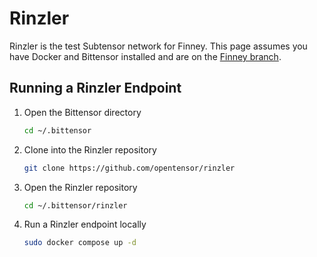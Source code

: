 # Rinzler

Rinzler is the test Subtensor network for Finney. This page assumes you have
Docker and Bittensor installed and are on the
[Finney branch](SwitchingBranches.md).

## Running a Rinzler Endpoint

1. Open the Bittensor directory
   ```bash
   cd ~/.bittensor
   ```

1. Clone into the Rinzler repository
   ```bash
   git clone https://github.com/opentensor/rinzler
   ```

1. Open the Rinzler repository
   ```bash
   cd ~/.bittensor/rinzler
   ```

1. Run a Rinzler endpoint locally
   ```bash
   sudo docker compose up -d
   ```

